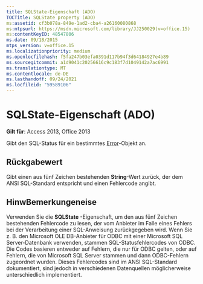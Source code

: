 ```yaml
---
title: SQLState-Eigenschaft (ADO)
TOCTitle: SQLState property (ADO)
ms:assetid: cf3b078a-849e-1ad2-cba4-a26160080868
ms:mtpsurl: https://msdn.microsoft.com/library/JJ250029(v=office.15)
ms:contentKeyID: 48547806
ms.date: 09/18/2015
mtps_version: v=office.15
ms.localizationpriority: medium
ms.openlocfilehash: f5fa247b03efa0391d117b94f3d64184927e4b89
ms.sourcegitcommit: a1d9041c20256616c9c183f7d1049142a7ac6991
ms.translationtype: MT
ms.contentlocale: de-DE
ms.lasthandoff: 09/24/2021
ms.locfileid: "59589106"
---
```

# <a name="sqlstate-property-ado"></a>SQLState-Eigenschaft (ADO)


**Gilt für**: Access 2013, Office 2013

Gibt den SQL-Status für ein bestimmtes [Error](error-object-ado.md)-Objekt an.

## <a name="return-value"></a>Rückgabewert

Gibt einen aus fünf Zeichen bestehenden **String**-Wert zurück, der dem ANSI SQL-Standard entspricht und einen Fehlercode angibt.

## <a name="remarks"></a>HinwBemerkungeneise

Verwenden Sie die **SQLState** -Eigenschaft, um den aus fünf Zeichen bestehenden Fehlercode zu lesen, der vom Anbieter im Falle eines Fehlers bei der Verarbeitung einer SQL-Anweisung zurückgegeben wird. Wenn Sie z. B. den Microsoft OLE DB-Anbieter für ODBC mit einer Microsoft SQL Server-Datenbank verwenden, stammen SQL-Statusfehlercodes von ODBC. Die Codes basieren entweder auf Fehlern, die nur für ODBC gelten, oder auf Fehlern, die von Microsoft SQL Server stammen und dann ODBC-Fehlern zugeordnet wurden. Dieses Fehlercodes sind im ANSI SQL-Standard dokumentiert, sind jedoch in verschiedenen Datenquellen möglicherweise unterschiedlich implementiert.

